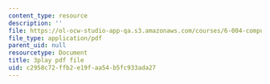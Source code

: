 ```yaml
---
content_type: resource
description: ''
file: https://ol-ocw-studio-app-qa.s3.amazonaws.com/courses/6-004-computation-structures-spring-2017/c2958c72ffb2e19faa54b5fc933ada27_3YjMdixww4c.pdf
file_type: application/pdf
parent_uid: null
resourcetype: Document
title: 3play pdf file
uid: c2958c72-ffb2-e19f-aa54-b5fc933ada27
---
```

